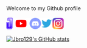 <br/>
<br/>
Welcome to my Github profile

<br/>
<br/>

<a href="https://jbro129.com">
  <img align="left" alt="My Site" height="30px" src="https://raw.githubusercontent.com/jbro129/jbro129/master/res/site.svg" />
</a>
<a href="https://www.youtube.com/jbro129">
  <img align="left" alt="YouTube" height="30px" src="https://raw.githubusercontent.com/jbro129/jbro129/master/res/youtube.svg" />
</a>
<a href="https://jbro129.com/discord">
  <img align="left" alt="Discord Server" height="30px" src="https://raw.githubusercontent.com/jbro129/jbro129/master/res/discord.svg" />
</a>
<a href="https://twitter.com/jbro129_">
  <img align="left" alt="Twitter" height="30px" src="https://raw.githubusercontent.com/jbro129/jbro129/master/res/twitter.svg" />
</a>
<a href="https://jbro129.com/instagram">
  <img align="left" alt="Instagram" height="30px" src="https://raw.githubusercontent.com/jbro129/jbro129/master/res/instagram.webp" />
</a>
<br/>
<br/>

[![Jbro129's GitHub stats](https://github-readme-stats.vercel.app/api?username=jbro129&show_icons=true&theme=tokyonight)](https://github.com/anuraghazra/github-readme-stats)
